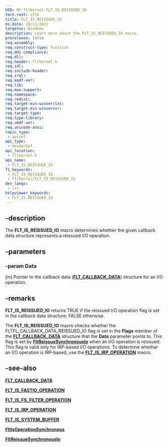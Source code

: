 ```yaml
---
UID: NF:fltkernel.FLT_IS_REISSUED_IO
tech.root: ifsk
title: FLT_IS_REISSUED_IO
ms.date: 10/11/2022
targetos: Windows
description: Learn more about the FLT_IS_REISSUED_IO macro.
prerelease: false
req.assembly: 
req.construct-type: function
req.ddi-compliance: 
req.dll: 
req.header: fltkernel.h
req.idl: 
req.include-header: 
req.irql: 
req.kmdf-ver: 
req.lib: 
req.max-support: 
req.namespace: 
req.redist: 
req.target-min-winverclnt: 
req.target-min-winversvr: 
req.target-type: 
req.type-library: 
req.umdf-ver: 
req.unicode-ansi: 
topic_type:
 - apiref
api_type:
 - HeaderDef
api_location:
 - fltkernel.h
api_name:
 - FLT_IS_REISSUED_IO
f1_keywords:
 - FLT_IS_REISSUED_IO
 - fltkernel/FLT_IS_REISSUED_IO
dev_langs:
 - c++
helpviewer_keywords:
 - FLT_IS_REISSUED_IO
---
```


## -description

The **FLT_IS_REISSUED_IO** macro determines whether the given callback data structure represents a reissued I/O operation.

## -parameters

### -param Data

[in] Pointer to the callback data ([**FLT_CALLBACK_DATA**](ns-fltkernel-_flt_callback_data.md)) structure for an I/O operation.

## -remarks

**FLT_IS_REISSUED_IO** returns TRUE if the reissued I/O operation flag is set in the callback data structure; FALSE otherwise.

The **FLT_IS_REISSUED_IO** macro checks whether the FLTFL_CALLBACK_DATA_REISSUED_IO flag is set in the **Flags** member of the [**FLT_CALLBACK_DATA**](ns-fltkernel-_flt_callback_data.md) structure that the **Data** parameter points to. This flag is set by [**FltReissueSynchronousIo**](nf-fltkernel-fltreissuesynchronousio.md) when an I/O operation is reissued. This flag is valid only for IRP-based I/O operations. To determine whether an I/O operation is IRP-based, use the [**FLT_IS_IRP_OPERATION**](nf-fltkernel-flt_is_irp_operation.md) macro.

## -see-also

[**FLT_CALLBACK_DATA**](ns-fltkernel-_flt_callback_data.md)

[**FLT_IS_FASTIO_OPERATION**](nf-fltkernel-flt_is_fastio_operation.md)

[**FLT_IS_FS_FILTER_OPERATION**](nf-fltkernel-flt_is_fs_filter_operation.md)

[**FLT_IS_IRP_OPERATION**](nf-fltkernel-flt_is_irp_operation.md)

[**FLT_IS_SYSTEM_BUFFER**](nf-fltkernel-flt_is_system_buffer.md)

[**FltIsOperationSynchronous**](nf-fltkernel-fltisoperationsynchronous.md)

[**FltReissueSynchronousIo**](nf-fltkernel-fltreissuesynchronousio.md)
